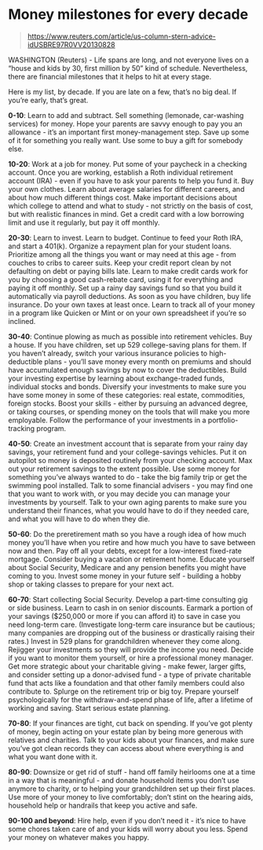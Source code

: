 # Money milestones for every decade

> <https://www.reuters.com/article/us-column-stern-advice-idUSBRE97R0VV20130828>

WASHINGTON (Reuters) - Life spans are long, and not everyone lives on a “house
and kids by 30, first million by 50” kind of schedule. Nevertheless, there are
financial milestones that it helps to hit at every stage.

Here is my list, by decade. If you are late on a few, that’s no big deal. If
you’re early, that’s great.

**0-10**: Learn to add and subtract. Sell something (lemonade, car-washing
services) for money. Hope your parents are savvy enough to pay you an
allowance - it’s an important first money-management step. Save up some of it
for something you really want. Use some to buy a gift for somebody else.

**10-20**: Work at a job for money. Put some of your paycheck in a checking
account. Once you are working, establish a Roth individual retirement account
(IRA) - even if you have to ask your parents to help you fund it. Buy your own
clothes. Learn about average salaries for different careers, and about how much
different things cost. Make important decisions about which college to attend
and what to study - not strictly on the basis of cost, but with realistic
finances in mind. Get a credit card with a low borrowing limit and use it
regularly, but pay it off monthly.

**20-30**: Learn to invest. Learn to budget. Continue to feed your Roth IRA,
and start a 401(k). Organize a repayment plan for your student loans.
Prioritize among all the things you want or may need at this age - from couches
to cribs to career suits. Keep your credit report clean by not defaulting on
debt or paying bills late. Learn to make credit cards work for you by choosing
a good cash-rebate card, using it for everything and paying it off monthly. Set
up a rainy day savings fund so that you build it automatically via payroll
deductions. As soon as you have children, buy life insurance. Do your own taxes
at least once. Learn to track all of your money in a program like Quicken or
Mint or on your own spreadsheet if you’re so inclined.

**30-40**: Continue plowing as much as possible into retirement vehicles. Buy a
house. If you have children, set up 529 college-saving plans for them. If you
haven’t already, switch your various insurance policies to high-deductible
plans - you’ll save money every month on premiums and should have accumulated
enough savings by now to cover the deductibles. Build your investing expertise
by learning about exchange-traded funds, individual stocks and bonds. Diversify
your investments to make sure you have some money in some of these categories:
real estate, commodities, foreign stocks. Boost your skills - either by
pursuing an advanced degree, or taking courses, or spending money on the tools
that will make you more employable. Follow the performance of your investments
in a portfolio-tracking program.

**40-50**: Create an investment account that is separate from your rainy day
savings, your retirement fund and your college-savings vehicles. Put it on
autopilot so money is deposited routinely from your checking account. Max out
your retirement savings to the extent possible. Use some money for something
you’ve always wanted to do - take the big family trip or get the swimming pool
installed. Talk to some financial advisers - you may find one that you want to
work with, or you may decide you can manage your investments by yourself. Talk
to your own aging parents to make sure you understand their finances, what you
would have to do if they needed care, and what you will have to do when they
die.

**50-60**: Do the preretirement math so you have a rough idea of how much money
you’ll have when you retire and how much you have to save between now and then.
Pay off all your debts, except for a low-interest fixed-rate mortgage. Consider
buying a vacation or retirement home. Educate yourself about Social Security,
Medicare and any pension benefits you might have coming to you. Invest some
money in your future self - building a hobby shop or taking classes to prepare
for your next act.

**60-70**: Start collecting Social Security. Develop a part-time consulting gig
or side business. Learn to cash in on senior discounts. Earmark a portion of
your savings ($250,000 or more if you can afford it) to save in case you need
long-term care. (Investigate long-term care insurance but be cautious; many
companies are dropping out of the business or drastically raising their rates.)
Invest in 529 plans for grandchildren whenever they come along. Rejigger your
investments so they will provide the income you need. Decide if you want to
monitor them yourself, or hire a professional money manager. Get more strategic
about your charitable giving - make fewer, larger gifts, and consider setting
up a donor-advised fund - a type of private charitable fund that acts like a
foundation and that other family members could also contribute to. Splurge on
the retirement trip or big toy. Prepare yourself psychologically for the
withdraw-and-spend phase of life, after a lifetime of working and saving. Start
serious estate planning.

**70-80**: If your finances are tight, cut back on spending. If you’ve got
plenty of money, begin acting on your estate plan by being more generous with
relatives and charities. Talk to your kids about your finances, and make sure
you’ve got clean records they can access about where everything is and what you
want done with it.

**80-90**: Downsize or get rid of stuff - hand off family heirlooms one at a
time in a way that is meaningful - and donate household items you don’t use
anymore to charity, or to helping your grandchildren set up their first places.
Use more of your money to live comfortably; don’t stint on the hearing aids,
household help or handrails that keep you active and safe.

**90-100 and beyond**: Hire help, even if you don’t need it - it’s nice to have
some chores taken care of and your kids will worry about you less. Spend your
money on whatever makes you happy.
